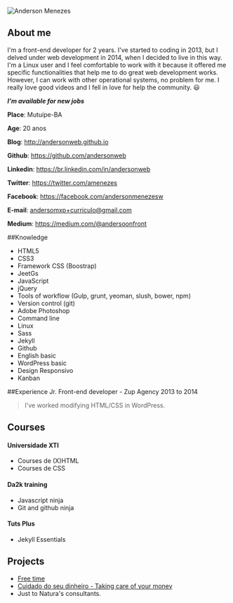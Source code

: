 ![Anderson Menezes](https://cloud.githubusercontent.com/assets/3930770/12254317/dcee4944-b8c5-11e5-8394-b32b05f8e230.png)

## About me
I'm a front-end developer for 2 years. I've started to coding in 2013, but I delved under web development in 2014, when I decided to live in this way. I'm a Linux user and I feel comfortable to work with it because it offered me specific functionalities that help me to do great web development works. However, I can work with other operational systems, no problem for me. I really love good videos and I fell in love for help the community. :smiley:

***I'm available for new jobs***

**Place**: Mutuípe-BA

**Age**: 20 anos

**Blog**: http://andersonweb.github.io

**Github**: https://github.com/andersonweb

**Linkedin**: https://br.linkedin.com/in/andersonweb

**Twitter**: https://twitter.com/amenezes

**Facebook**: https://facebook.com/andersonmenezesw

**E-mail**: andersomxp+curriculo@gmail.com

**Medium**: https://medium.com/@andersoonfront

##Knowledge
- HTML5
- CSS3
- Framework CSS (Boostrap)
- JeetGs
- JavaScript
- jQuery
- Tools of workflow (Gulp, grunt, yeoman, slush, bower, npm)
- Version control (git)
- Adobe Photoshop
- Command line
- Linux
- Sass
- Jekyll
- Github
- English basic
- WordPress basic
- Design Responsivo
- Kanban

##Experience
Jr. Front-end developer - Zup Agency 2013 to 2014
 > I've worked modifying HTML/CSS in WordPress.

## Courses
#### Universidade XTI
 - Courses de (X)HTML
 - Courses de CSS

#### Da2k training
 - Javascript ninja
 - Git and github ninja

#### Tuts Plus
 - Jekyll Essentials 

## Projects
- [Free time](https://free-time.github.io)
- [Cuidado do seu dinheiro - Taking care of your money](#)
 - Just to Natura's consultants.  
